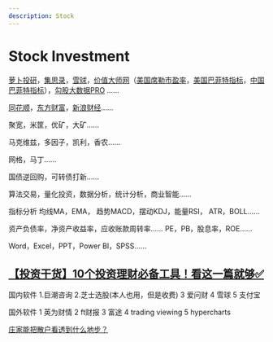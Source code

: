 ```yaml
---
description: Stock
---
```


# Stock Investment

[萝卜投研](https://robo.datayes.com/v2/)，[集思录](https://www.jisilu.cn)，[雪球](https://xueqiu.com)，[价值大师网](https://www.gurufocus.cn)（[美国席勒市盈率](https://www.gurufocus.cn/indicator/shiller\_pe)，[美国巴菲特指标](https://www.gurufocus.cn/indicator/buffett-market-valuation)，[中国巴菲特指标](https://www.gurufocus.cn/indicator/global\_market\_valuation/CHN)），[勾股大数据PRO](https://pro.gogudata.com) ……

[同花顺](https://www.10jqka.com.cn)，[东方财富](https://www.eastmoney.com)，[新浪财经](https://finance.sina.com.cn)……

聚宽，米筐，优矿，大矿……

马克维兹，多因子，凯利，香农……

网格，马丁……

国债逆回购，可转债打新……

算法交易，量化投资，数据分析，统计分析，商业智能……

指标分析 均线MA，EMA， 趋势MACD，摆动KDJ，能量RSI， ATR，BOLL……

资产负债率，净资产收益率，应收账款周转率…… PE，PB，股息率，ROE……

Word，Excel，PPT，Power BI，SPSS……

## [【投资干货】10个投资理财必备工具！看这一篇就够✅](https://www.bilibili.com/video/BV1uQ4y1Z7yD)

国内软件 1.巨潮咨询 2.芝士选股(本人也用，但是收费) 3 爱问财 4 雪球 5 支付宝&#x20;

国外软件 1 英为财情 2 ft财报 3 富途 4 trading viewing 5 hypercharts

[庄家能把散户看透到什么地步？](https://www.zhihu.com/question/435574315/answer/1642051710)
